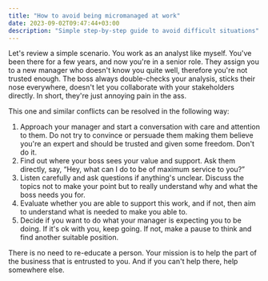 ```yaml
---
title: "How to avoid being micromanaged at work"
date: 2023-09-02T09:47:44+03:00
description: "Simple step-by-step guide to avoid difficult situations"
---
```

Let's review a simple scenario. You work as an analyst like myself. You've been there for a few years, and now you're in a senior role. They assign you to a new manager who doesn't know you quite well, therefore you're not trusted enough. The boss always double-checks your analysis, sticks their nose everywhere, doesn't let you collaborate with your stakeholders directly. In short, they're just annoying pain in the ass. 

This one and similar conflicts can be resolved in the following way:

1. Approach your manager and start a conversation with care and attention to them. Do not try to convince or persuade them making them believe you're an expert and should be trusted and given some freedom. Don't do it.
2. Find out where your boss sees your value and support. Ask them directly, say, “Hey, what can I do to be of maximum service to you?”
3. Listen carefully and ask questions if anything's unclear. Discuss the topics not to make your point but to really understand why and what the boss needs you for.
4. Evaluate whether you are able to support this work, and if not, then aim to understand what is needed to make you able to.
5. Decide if you want to do what your manager is expecting you to be doing. If it's ok with you, keep going. If not, make a pause to think and find another suitable position.

There is no need to re-educate a person. Your mission is to help the part of the business that is entrusted to you. And if you can't help there, help somewhere else.